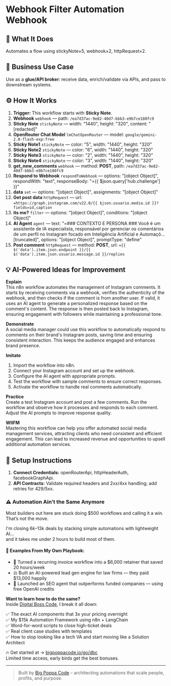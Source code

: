 # Webhook Filter Automation Webhook
## 🚀 What It Does
Automates a flow using stickyNote×5, webhook×2, httpRequest×2.

## 💼 Business Use Case
Use as a **glue/API broker**: receive data, enrich/validate via APIs, and pass to downstream systems.

## ⚙️ How It Works
1. **Trigger:** This workflow starts with **Sticky Note**.
2. **Webhook** `webhook` — path: `/ea7d37ac-9e82-40d7-bbb3-e9b7ce180fc9`
3. **Sticky Note** `stickyNote` — width: "1440", height: "320", content: "[redacted]"
4. **OpenRouter Chat Model** `lmChatOpenRouter` — model: `google/gemini-2.0-flash-exp:free`
5. **Sticky Note1** `stickyNote` — color: "5", width: "1440", height: "320"
6. **Sticky Note2** `stickyNote` — color: "6", width: "1440", height: "320"
7. **Sticky Note3** `stickyNote` — color: "2", width: "1440", height: "320"
8. **Sticky Note4** `stickyNote` — color: "3", width: "1440", height: "320"
9. **get_new_comments** `webhook` — method: **POST**, path: `/ea7d37ac-9e82-40d7-bbb3-e9b7ce180fc9`
10. **Respond to Webhook** `respondToWebhook` — options: "[object Object]", respondWith: "text", responseBody: "={{ $json.query['hub.challenge'] }}"
11. **data** `set` — options: "[object Object]", assignments: "[object Object]"
12. **Get post data** `httpRequest` — url: `=https://graph.instagram.com/v22.0/{{ $json.usuario.media.id }}?fields=id,caption`
13. **its me?** `filter` — options: "[object Object]", conditions: "[object Object]"
14. **AI Agent** `agent` — text: "=### CONTEXTO E PERSONA ###
Você é um assistente de IA especialista, responsável por gerenciar os comentários de um perfil no Instagram focado em Inteligência Artificial e Automaçõ…[truncated]", options: "[object Object]", promptType: "define"
15. **Post comment** `httpRequest` — method: **POST**, url: `={{ $('data').item.json.endpoint }}/{{ $('data').item.json.usuario.message.id }}/replies`

## 💡 AI-Powered Ideas for Improvement
**Explain**  
This n8n workflow automates the management of Instagram comments. It starts by receiving comments via a webhook, verifies the authenticity of the webhook, and then checks if the comment is from another user. If valid, it uses an AI agent to generate a personalized response based on the comment's content. The response is then posted back to Instagram, ensuring engagement with followers while maintaining a professional tone.

**Demonstrate**  
A social media manager could use this workflow to automatically respond to comments on their brand's Instagram posts, saving time and ensuring consistent interaction. This keeps the audience engaged and enhances brand presence.

**Imitate**  
1. Import the workflow into n8n.
2. Connect your Instagram account and set up the webhook.
3. Configure the AI agent with appropriate prompts.
4. Test the workflow with sample comments to ensure correct responses.
5. Activate the workflow to handle real comments automatically.

**Practice**  
Create a test Instagram account and post a few comments. Run the workflow and observe how it processes and responds to each comment. Adjust the AI prompts to improve response quality.

**WIIFM**  
Mastering this workflow can help you offer automated social media management services, attracting clients who need consistent and efficient engagement. This can lead to increased revenue and opportunities to upsell additional automation services.

## 🔧 Setup Instructions
1. **Connect Credentials:** openRouterApi, httpHeaderAuth, facebookGraphApi.
2. **API Contracts:** Validate required headers and 2xx/4xx handling; add retries for 429/5xx.

### ⚠️ Automation Ain’t the Same Anymore

Most builders out here are stuck doing $500 workflows and calling it a win.  
That’s not the move.  

I'm closing $6k–$13k deals by stacking simple automations with lightweight AI...  
and it takes me under 2 hours to build most of them.

#### 🧠 Examples From My Own Playbook:
- 🔁 Turned a recurring invoice workflow into a $6,000 retainer that saved 20 hours/week  
- ⚖️ Built an AI-powered lead gen engine for law firms — they paid $13,000 happily  
- 🚀 Launched an SEO agent that outperforms funded companies — using free OpenAI credits  

**Want to learn how to do the same?**  
Inside [Digital Boss Code](https://bigpoppacode.io/go/dbc), I break it all down:

✅ The exact AI components that 3x your pricing overnight  
✅ My $15k Automation Framework using n8n + LangChain  
✅ Word-for-word scripts to close high-ticket deals  
✅ Real client case studies with templates  
✅ How to stop looking like a tech VA and start moving like a Solution Architect  

🔥 Get started at → [bigpoppacode.io/go/dbc](https://bigpoppacode.io/go/dbc)  
Limited time access, early birds get the best bonuses.

---
> Built by [Big Poppa Code](https://bigpoppacode.io) – architecting automations that scale people, profits, and purpose.
